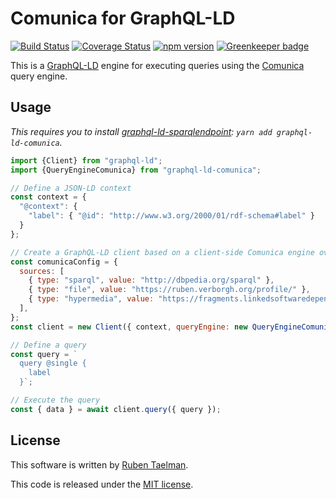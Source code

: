 # Comunica for GraphQL-LD

[![Build Status](https://travis-ci.org/rubensworks/graphql-ld-comunica.js.svg?branch=master)](https://travis-ci.org/rubensworks/graphql-ld-comunica.js)
[![Coverage Status](https://coveralls.io/repos/github/rubensworks/graphql-ld-comunica.js/badge.svg?branch=master)](https://coveralls.io/github/rubensworks/graphql-ld-comunica.js?branch=master)
[![npm version](https://badge.fury.io/js/graphql-ld-comunica.svg)](https://www.npmjs.com/package/graphql-ld-comunica) [![Greenkeeper badge](https://badges.greenkeeper.io/rubensworks/graphql-ld-comunica.js.svg)](https://greenkeeper.io/)

This is a [GraphQL-LD](https://github.com/rubensworks/graphql-ld.js) engine for executing queries using the [Comunica](https://github.com/comunica/comunica) query engine.

## Usage

_This requires you to install [graphql-ld-sparqlendpoint](https://github.com/rubensworks/graphql-ld-comunica.js): `yarn add graphql-ld-comunica`._

```javascript
import {Client} from "graphql-ld";
import {QueryEngineComunica} from "graphql-ld-comunica";

// Define a JSON-LD context
const context = {
  "@context": {
    "label": { "@id": "http://www.w3.org/2000/01/rdf-schema#label" }
  }
};

// Create a GraphQL-LD client based on a client-side Comunica engine over 3 sources
const comunicaConfig = {
  sources: [
    { type: "sparql", value: "http://dbpedia.org/sparql" },
    { type: "file", value: "https://ruben.verborgh.org/profile/" },
    { type: "hypermedia", value: "https://fragments.linkedsoftwaredependencies.org/npm" },
  ],
};
const client = new Client({ context, queryEngine: new QueryEngineComunica(comunicaConfig) });

// Define a query
const query = `
  query @single {
    label
  }`;

// Execute the query
const { data } = await client.query({ query });
```

## License
This software is written by [Ruben Taelman](http://rubensworks.net/).

This code is released under the [MIT license](http://opensource.org/licenses/MIT).
